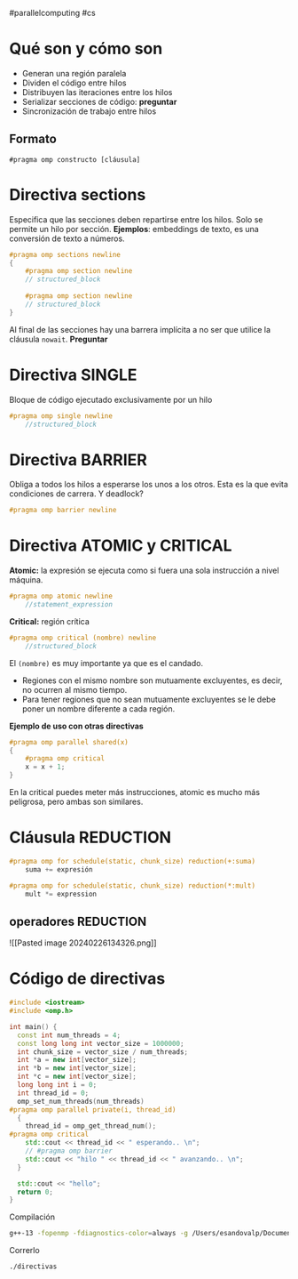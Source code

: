 #parallelcomputing #cs 
# Qué son y cómo son 

- Generan una región paralela 
- Dividen el código entre hilos
- Distribuyen las iteraciones entre los hilos 
- Serializar secciones de código: **preguntar**
- Sincronización de trabajo entre hilos 
## Formato

```#pragma omp constructo [cláusula]```

# Directiva sections 

Especifica que las secciones deben repartirse entre los hilos. Solo se permite un hilo por sección. 
**Ejemplos**: embeddings de texto, es una conversión de texto a números. 

```cpp
#pragma omp sections newline
{
	#pragma omp section newline
	// structured_block
	
	#pragma omp section newline 
	// structured_block
}
```

Al final de las secciones hay una barrera implícita a no ser que utilice la cláusula ```nowait```. **Preguntar**
# Directiva SINGLE

Bloque de código ejecutado exclusivamente por un hilo 
```cpp
#pragma omp single newline
	//structured_block
```
# Directiva BARRIER

Obliga a todos los hilos a esperarse los unos a los otros. Esta es la que evita condiciones de carrera. Y deadlock? 
```cpp
#pragma omp barrier newline
```
# Directiva ATOMIC y CRITICAL

**Atomic:** la expresión se ejecuta como si fuera una sola instrucción a nivel máquina.
```cpp
#pragma omp atomic newline
	//statement_expression
```

**Critical:** región crítica
```cpp
#pragma omp critical (nombre) newline
	//structured_block
```
El ```(nombre)``` es muy importante ya que es el candado.
- Regiones con el mismo nombre son mutuamente excluyentes, es decir, no ocurren al mismo tiempo.
- Para tener regiones que no sean mutuamente excluyentes se le debe poner un nombre diferente a cada región. 

**Ejemplo de uso con otras directivas**
```cpp
#pragma omp parallel shared(x)
{
	#pragma omp critical
	x = x + 1;
}
```

En la critical puedes meter más instrucciones, atomic es mucho más peligrosa, pero ambas son similares. 

# Cláusula REDUCTION

```cpp
#pragma omp for schedule(static, chunk_size) reduction(+:suma)
	suma += expresión

#pragma omp for schedule(static, chunk_size) reduction(*:mult)
	mult *= expression
```
## operadores REDUCTION

![[Pasted image 20240226134326.png]]
# Código de directivas 

```cpp
#include <iostream>
#include <omp.h>

int main() {
  const int num_threads = 4;
  const long long int vector_size = 1000000;
  int chunk_size = vector_size / num_threads;
  int *a = new int[vector_size];
  int *b = new int[vector_size];
  int *c = new int[vector_size];
  long long int i = 0;
  int thread_id = 0;
  omp_set_num_threads(num_threads)
#pragma omp parallel private(i, thread_id)
  {
    thread_id = omp_get_thread_num();
#pragma omp critical
    std::cout << thread_id << " esperando.. \n";
    // #pragma omp barrier
    std::cout << "hilo " << thread_id << " avanzando.. \n";
  }

  std::cout << "hello";
  return 0;
}

```
Compilación
```bash
g++-13 -fopenmp -fdiagnostics-color=always -g /Users/esandovalp/Documents/vscodeFiles/compuParalelo/cpp/directivas.cpp -o /Users/esandovalp/Documents/vscodeFiles/compuParalelo/cpp/directivas
```
Correrlo
```bash
./directivas
```
